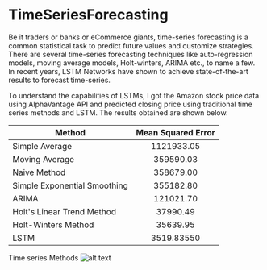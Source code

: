 # TimeSeriesForecasting

Be it traders or banks or eCommerce giants, time-series forecasting is a common statistical task to predict future values and customize strategies.  There are several time-series forecasting techniques like auto-regression models, moving average models, Holt-winters, ARIMA etc., to name a few. In recent years, LSTM Networks have shown to achieve state-of-the-art results to forecast time-series.

To understand the capabilities of LSTMs,  I got the Amazon stock price data using AlphaVantage API and predicted closing price using traditional time series methods and LSTM. The results obtained are shown below. 

| Method                      | Mean Squared Error  |
| ----------------------------|:-------------------:|
| Simple Average              | 1121933.05          | 
| Moving Average              | 359590.03           | 
| Naive Method                | 358679.00           | 
| Simple Exponential Smoothing| 355182.80           |
| ARIMA                       | 121021.70           |
|Holt's Linear Trend Method   | 37990.49            |
|Holt-Winters Method          | 35639.95            |
|LSTM                         | 3519.83550          |


Time series Methods
![alt text](https://github.com/mahi27/TimeSeriesForecasting/blob/master/amazondata.png "Time Series Methods")
